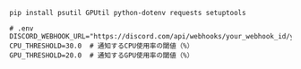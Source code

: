 ``` pip install psutil GPUtil python-dotenv requests setuptools ```

```
# .env
DISCORD_WEBHOOK_URL="https://discord.com/api/webhooks/your_webhook_id/your_webhook_token"
CPU_THRESHOLD=30.0  # 通知するCPU使用率の閾値（%）
GPU_THRESHOLD=20.0  # 通知するGPU使用率の閾値（%）
```


